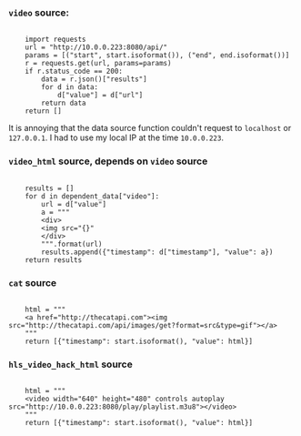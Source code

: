 ### `video` source:

```

    import requests
    url = "http://10.0.0.223:8080/api/"
    params = [("start", start.isoformat()), ("end", end.isoformat())]
    r = requests.get(url, params=params)
    if r.status_code == 200:
        data = r.json()["results"]
        for d in data:
            d["value"] = d["url"]
        return data
    return []
```

It is annoying that the data source function couldn't request to `localhost`
or `127.0.0.1`.  I had to use my local IP at the time `10.0.0.223`.

### `video_html` source, depends on `video` source

```

	results = []
	for d in dependent_data["video"]:
		url = d["value"]
		a = """
		<div>
		<img src="{}"
		</div>
		""".format(url)
		results.append({"timestamp": d["timestamp"], "value": a})
	return results
```

### `cat` source

```

    html = """
    <a href="http://thecatapi.com"><img src="http://thecatapi.com/api/images/get?format=src&type=gif"></a>
    """
    return [{"timestamp": start.isoformat(), "value": html}]
```

### `hls_video_hack_html` source

```

    html = """
    <video width="640" height="480" controls autoplay src="http://10.0.0.223:8080/play/playlist.m3u8"></video>
    """
    return [{"timestamp": start.isoformat(), "value": html}]
```
